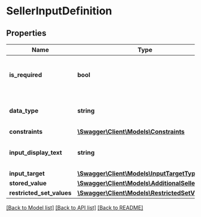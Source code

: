 # SellerInputDefinition

## Properties
Name | Type | Description | Notes
------------ | ------------- | ------------- | -------------
**is_required** | **bool** | When true, the additional input field is required. | 
**data_type** | **string** | The data type of the additional input field. | 
**constraints** | [**\Swagger\Client\Models\Constraints**](Constraints.md) |  | 
**input_display_text** | **string** | The display text for the additional input field. | 
**input_target** | [**\Swagger\Client\Models\InputTargetType**](InputTargetType.md) |  | [optional] 
**stored_value** | [**\Swagger\Client\Models\AdditionalSellerInput**](AdditionalSellerInput.md) |  | 
**restricted_set_values** | [**\Swagger\Client\Models\RestrictedSetValues**](RestrictedSetValues.md) |  | [optional] 

[[Back to Model list]](../../README.md#documentation-for-models) [[Back to API list]](../../README.md#documentation-for-api-endpoints) [[Back to README]](../../README.md)

